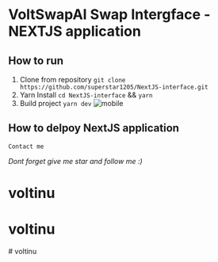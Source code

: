 # VoltSwapAI Swap Intergface -NEXTJS application

## How to run
1. Clone from repository 
  `git clone https://github.com/superstar1205/NextJS-interface.git`
2. Yarn Install
   `cd NextJS-interface` && `yarn`
3. Build project
  `yarn dev`
![mobile](https://user-images.githubusercontent.com/86986628/214487734-0fa6cc3f-63a5-4424-8b6d-f4f89525d27f.png)

## How to delpoy NextJS application

`Contact me`

*Dont forget give me star and follow me :)*
# voltinu
# voltinu
#   v o l t i n u  
 